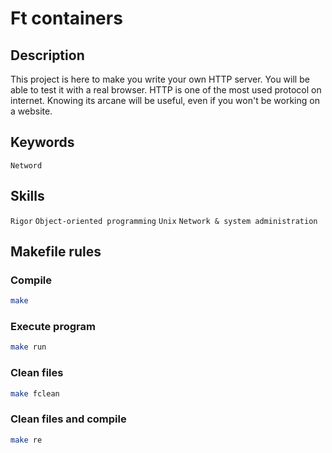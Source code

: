 # Ft containers

## Description
This project is here to make you write your own HTTP server. You will be able to test it with a real browser. HTTP is one of the most used protocol on internet. Knowing its arcane will be useful, even if you won't be working on a website.

## Keywords
`Netword`

## Skills
`Rigor`
`Object-oriented programming`
`Unix`
`Network & system administration`

## Makefile rules

### Compile
```sh
make
```
### Execute program
```sh
make run
```
### Clean files
```sh
make fclean
```
### Clean files and compile
```sh
make re
```
